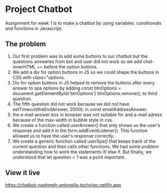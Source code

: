# Project Chatbot 

Assignment for week 1 is to make a chatbot by using variables. conditionals and functions in Javascript.


## The problem

1. Our first problem was to add some buttons to our chatbot but the questions answeres from bot and user did not work so we add chat-innerHTML += before the option buttons.
2. We add a div for option buttons in JS so we could shape the buttons in CSS with class="options.
3. Div for option buttons in JS helped to remove the buttons after every answer to spa options by adding const btnOptions = document.getElementById('btnOptions')
  btnOptions.remove(); to third question.
4. The fifth question did not work because we did not have setTimeout(theEndAnswer, 2000); in const emailAddressAnswer.
5. the e-mail answer box in browser was not suitable for and a-mail adress because of the max-width in bubble style in css.
6. We create a function called userAnswer() that only shows us the user's response and add it in the form.addEventListener(). This function allowed us to have the user's response correctly.
7. We create a generic function called userSpa() that keeps track of the current question and then calls other functions. We had some problem understanding how to work the statements if/ else if. But finally, we understood that let question = 1 was a point important. 

## View it live
https://chatbot-naghmeh-antonella-technigo.netlify.app
